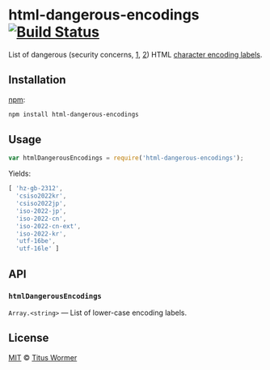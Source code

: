 # html-dangerous-encodings [![Build Status][build-badge]][build-page]

List of dangerous (security concerns, [1][], [2][]) HTML [character
encoding labels][encodings].

## Installation

[npm][]:

```bash
npm install html-dangerous-encodings
```

## Usage

```javascript
var htmlDangerousEncodings = require('html-dangerous-encodings');
```

Yields:

```js
[ 'hz-gb-2312',
  'csiso2022kr',
  'csiso2022jp',
  'iso-2022-jp',
  'iso-2022-cn',
  'iso-2022-cn-ext',
  'iso-2022-kr',
  'utf-16be',
  'utf-16le' ]
```

## API

### `htmlDangerousEncodings`

`Array.<string>` — List of lower-case encoding labels.

## License

[MIT][license] © [Titus Wormer][author]

<!-- Definition -->

[build-badge]: https://img.shields.io/travis/wooorm/html-dangerous-encodings.svg

[build-page]: https://travis-ci.org/wooorm/html-dangerous-encodings

[npm]: https://docs.npmjs.com/cli/install

[license]: LICENSE

[author]: http://wooorm.com

[1]: https://developer.mozilla.org/en/docs/Web/HTML/Element/meta#attr-charset

[2]: https://encoding.spec.whatwg.org/#security-background

[encodings]: https://github.com/wooorm/html-encodings
